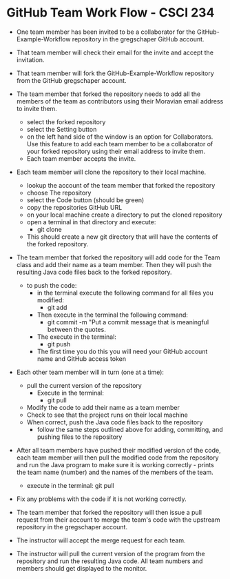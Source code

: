 # GitHub Team Work Flow - CSCI 234

* One team member has been invited to be a collaborator for the GitHub-Example-Workflow repository in the gregschaper GitHub account.

* That team member will check their email for the invite and accept the invitation.

* That team member will fork the GitHub-Example-Workflow repository from the GitHub gregschaper account.

* The team member that forked the repository needs to add all the members of the team as contributors using their Moravian email address to invite them.
	* select the forked repository
	* select the Setting button
	* on the left hand side of the window is an option for Collaborators. Use this feature to add each team member to be a collaborator of your forked repository using their email address to invite them.
	* Each team member accepts the invite.
* Each team member will clone the repository to their local machine.
	* lookup the account of the team member that forked the repository
	* choose The repository
	* select the Code button (should be green)
	* copy the repositories GitHub URL
	* on your local machine create a directory to put the cloned repository
	* open a terminal in that directory and execute:
		* git clone <paste URL here>
	* This should create a new git directory that will have the contents of the forked repository.

* The team member that forked the repository will add code for the Team class and add their name as a team member. Then they will push the resulting Java code files back to the forked repository.
	* to push the code:
		* in the terminal execute the following command for all files you modified:
			* git add <filename>
		* Then execute in the terminal the following command:
			* git commit -m "Put a commit message that is meaningful between the quotes.
		* The execute in the terminal:
			* git push
		* The first time you do this you will need your GitHub account name and GitHub access token

* Each other team member will in turn (one at a time):
	* pull the current version of the repository
		* Execute in the terminal:
			* git pull
	* Modify the code to add their name as a team member
	* Check to see that the project runs on their local machine
	* When correct, push the Java code files back to the repository
		* follow the same steps outlined above for adding, committing, and pushing files to the repository
 
* After all team members have pushed their modified version of the code, each team member will then pull the modified code from the repository and run the Java program to make sure it is working correctly - prints the team name (number) and the names of the members of the team.
	* execute in the terminal:
		git pull

* Fix any problems with the code if it is not working correctly.

* The team member that forked the repository will then issue a pull request from their account to merge the team's code with the upstream repository in the gregschaper account.

* The instructor will accept the merge request for each team.

* The instructor will pull the current version of the program from the repository and run the resulting Java code. All team numbers and members should get displayed to the monitor.

